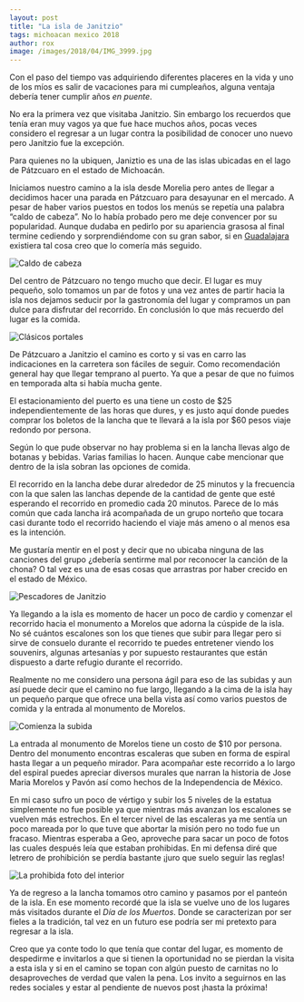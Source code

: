 ```yaml
---
layout: post
title: "La isla de Janitzio"
tags: michoacan mexico 2018
author: rox
image: /images/2018/04/IMG_3999.jpg
---
```

Con el paso del tiempo vas adquiriendo diferentes placeres en la vida y uno de los míos es salir de vacaciones para mi cumpleaños, alguna ventaja debería tener cumplir años *en puente*.

No era la primera vez que visitaba Janitzio. Sin embargo los recuerdos que tenía eran muy vagos ya que fue hace muchos años, pocas veces considero el regresar a un lugar contra la posibilidad de conocer uno nuevo pero Janitzio fue la excepción. 

Para quienes no la ubiquen, Janiztio es una de las islas ubicadas en el lago de Pátzcuaro en el estado de Michoacán. 

Iniciamos nuestro camino a la isla desde Morelia  pero antes de llegar a decidimos hacer una parada en Pátzcuaro para desayunar en el mercado. A pesar de haber varios puestos en todos los menús se repetía  una palabra “caldo de cabeza”. No lo había probado pero me deje convencer por su popularidad. Aunque dudaba en pedirlo por su apariencia grasosa al final termine cediendo y sorprendiéndome con su gran sabor, si en [Guadalajara](/tag/guadalajara) existiera tal cosa creo que lo comería más seguido.

![Caldo de cabeza](/images/2018/04/IMG_3967.jpg)

Del centro de Pátzcuaro no tengo mucho que decir. El lugar es muy pequeño, solo tomamos un par de fotos y una vez antes de partir hacia la isla nos dejamos seducir por la gastronomía del lugar y compramos un pan dulce para disfrutar del recorrido. En conclusión lo que más recuerdo del lugar es la comida.

![Clásicos portales](/images/2018/04/IMG_3968.jpg)

De Pátzcuaro a Janitzio el camino es corto y si vas en carro las indicaciones en la carretera son fáciles de seguir. Como  recomendación general hay que llegar temprano al puerto. Ya que a pesar de que no fuimos en temporada alta si había mucha gente. 

El estacionamiento del puerto es una tiene un costo de $25 independientemente de las horas que dures, y es justo aquí donde puedes comprar los boletos de la lancha que te llevará a la isla por $60 pesos viaje redondo por persona. 

Según lo que pude observar no hay problema si en la lancha llevas algo de botanas y bebidas. Varias familias lo hacen. Aunque cabe mencionar que dentro de la isla sobran las opciones de comida.

El recorrido en la lancha debe durar alrededor de 25 minutos y la frecuencia con la que salen las lanchas depende de la cantidad de gente que esté esperando el recorrido en promedio cada 20 minutos. Parece de lo más común que cada lancha irá acompañada de un grupo norteño que tocara casi durante todo el recorrido haciendo el viaje más ameno o al menos esa es la intención. 

Me gustaría mentir en el post y decir que no ubicaba ninguna de las canciones del grupo ¿debería sentirme mal por reconocer la canción de la chona? O tal vez es una de esas cosas que arrastras por haber crecido en el estado de México.

![Pescadores de Janitzio](/images/2018/04/IMG_3989.jpg)

Ya llegando a la isla es momento de hacer un poco de cardio y comenzar el recorrido hacia el monumento a Morelos que adorna la cúspide de la isla. No sé cuántos escalones son los que tienes que subir para llegar pero si sirve de consuelo durante el recorrido te puedes entretener viendo los souvenirs, algunas artesanías y por supuesto restaurantes que están dispuesto a darte refugio durante el recorrido. 

Realmente no me considero una persona ágil para eso de las subidas y aun así puede decir que el camino no fue largo, llegando a la cima de la isla hay un pequeño parque  que ofrece una bella vista así como varios puestos de comida y la entrada al monumento de Morelos. 

![Comienza la subida](/images/2018/04/IMG_4001.jpg)

La entrada al monumento de Morelos tiene un costo de $10 por persona. Dentro del monumento encontras escaleras que suben en forma de espiral hasta llegar a un pequeño mirador. Para acompañar este recorrido a lo largo del espiral puedes apreciar diversos murales que narran la historia de Jose Maria Morelos y Pavón así como hechos de la Independencia de México.

En mi caso sufro un poco de vértigo y subir los 5 niveles de la estatua simplemente no fue posible ya que mientras más avanzan los escalones se vuelven más estrechos. En el tercer nivel de las escaleras ya me sentía un poco mareada por lo que tuve que abortar la misión pero no todo fue un fracaso. Mientras esperaba a Geo, aproveche para sacar un poco de fotos las cuales después leía que estaban prohibidas. En mi defensa diré que letrero de prohibición se perdía bastante ¡juro que suelo seguir las reglas!

![La prohibida foto del interior](/images/2018/04/IMG_4005.jpg)

Ya de regreso a la lancha tomamos otro camino y pasamos por el panteón de la isla. En ese momento recordé que la isla se vuelve uno de los lugares más visitados durante el *Día de los Muertos*. Donde se caracterizan por ser fieles a la tradición, tal vez en un futuro ese podría ser mi pretexto para regresar a la isla. 

Creo que ya conte todo lo que tenía que contar del lugar, es momento de despedirme e invitarlos a que si tienen la oportunidad no se pierdan la visita a esta isla y si en el camino se topan con algún puesto de carnitas no lo desaproveches de verdad que valen la pena. Los invito a seguirnos en las redes sociales y estar al pendiente de nuevos post ¡hasta la próxima!
